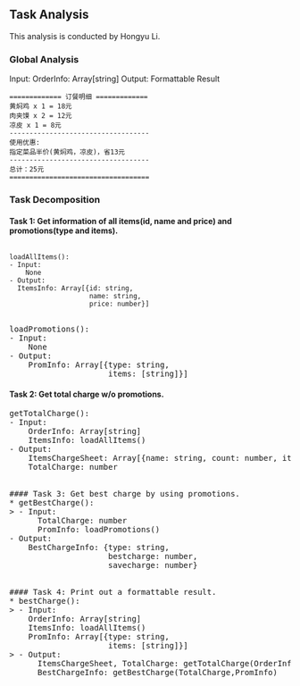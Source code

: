 ## Task Analysis
This analysis is conducted by Hongyu Li.

### Global Analysis
Input:
  OrderInfo: Array[string]
Output:
  Formattable Result
  ```
  ============= 订餐明细 =============
  黄焖鸡 x 1 = 18元
  肉夹馍 x 2 = 12元
  凉皮 x 1 = 8元
  -----------------------------------
  使用优惠:
  指定菜品半价(黄焖鸡，凉皮)，省13元
  -----------------------------------
  总计：25元
  ===================================
  ```

### Task Decomposition
#### Task 1: Get information of all items(id, name and price) and promotions(type and items).
<pre>
<code>
loadAllItems():
- Input:  
    None
- Output:  
  ItemsInfo: Array[{id: string,  
                    name: string,  
                    price: number}]
</code>
</pre>


<pre>
loadPromotions():
- Input:  
    None
- Output:  
    PromInfo: Array[{type: string,  
                     items: [string]}]
</pre>

#### Task 2: Get total charge w/o promotions.
<pre>
getTotalCharge():
- Input:
    OrderInfo: Array[string]
    ItemsInfo: loadAllItems()
- Output:  
    ItemsChargeSheet: Array[{name: string, count: number, itemprice:number}]  
    TotalCharge: number


#### Task 3: Get best charge by using promotions.
* getBestCharge():
> - Input:  
      TotalCharge: number  
      PromInfo: loadPromotions()
- Output:  
    BestChargeInfo: {type: string,  
                     bestcharge: number,  
                     savecharge: number}


#### Task 4: Print out a formattable result.
* bestCharge():
> - Input:  
    OrderInfo: Array[string]  
    ItemsInfo: loadAllItems()  
    PromInfo: Array[{type: string,  
                     items: [string]}]
> - Output:  
      ItemsChargeSheet, TotalCharge: getTotalCharge(OrderInfo, ItemsInfo)  
      BestChargeInfo: getBestCharge(TotalCharge,PromInfo)
